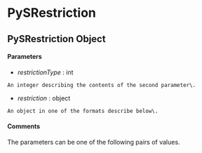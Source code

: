 # PySRestriction

## PySRestriction Object



#### Parameters


  -  *restrictionType* : int

    An integer describing the contents of the second parameter\.

  -  *restriction* : object

    An object in one of the formats describe below\.

#### Comments
The parameters can be one of the following pairs of values\.
